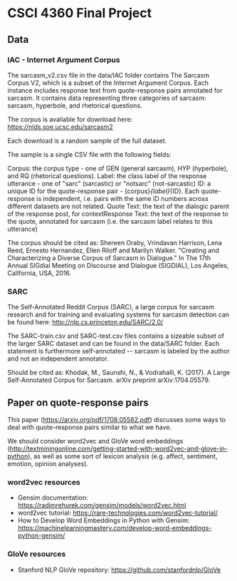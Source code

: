 # CSCI 4360 Final Project

## Data 

### IAC - Internet Argument Corpus

The sarcasm_v2.csv file in the data/IAC folder contains The Sarcasm Corpus V2, which is a subset of the Internet Argument Corpus. Each instance includes response text from quote-response pairs annotated for sarcasm. It contains data representing three categories of sarcasm: sarcasm, hyperbole, and rhetorical questions. 

The corpus is avaliable for download here: https://nlds.soe.ucsc.edu/sarcasm2

Each download is a random sample of the full dataset. 

The sample is a single CSV file with the following fields:

Corpus: the corpus type - one of GEN (general sarcasm), HYP (hyperbole), and RQ (rhetorical questions).
Label: the class label of the response utterance - one of "sarc" (sarcastic) or "notsarc" (not-sarcastic)
ID: a unique ID for the quote-response pair - {corpus}_{label}_{ID}. Each quote-response is independent, i.e. pairs with the same ID numbers across different datasets are not related.
Quote Text: the text of the dialogic parent of the response post, for contextResponse Text: the text of the response to the quote, annotated for sarcasm (i.e. the sarcasm label relates to this utterance)

The corpus should be cited as: Shereen Oraby, Vrindavan Harrison, Lena Reed, Ernesto Hernandez, Ellen Riloff and Marilyn Walker. "Creating and Characterizing a Diverse Corpus of Sarcasm in Dialogue." In The 17th Annual SIGdial Meeting on Discourse and Dialogue (SIGDIAL), Los Angeles, California, USA, 2016.

### SARC

The Self-Annotated Reddit Corpus (SARC), a large corpus for sarcasm research and for training and evaluating systems for sarcasm detection can be found here: http://nlp.cs.princeton.edu/SARC/2.0/

The SARC-train.csv and SARC-test.csv files contains a sizeable subset of the larger SARC dataset and can be found in the data/SARC folder. Each statement is furthermore self-annotated -- sarcasm is labeled by the author and not an independent annotator. 

Should be cited as: Khodak, M., Saunshi, N., & Vodrahalli, K. (2017). A Large Self-Annotated Corpus for Sarcasm. arXiv preprint arXiv:1704.05579.

## Paper on quote-response pairs 

This paper (https://arxiv.org/pdf/1708.05582.pdf) discusses some ways to deal with quote-response pairs similar to what we have. 

We should consider word2vec and GloVe word embeddings (http://textminingonline.com/getting-started-with-word2vec-and-glove-in-python), as well as some sort of lexicon analysis (e.g. affect, sentiment, emotion, opinion analyses). 

### word2vec resources

* Gensim documentation: https://radimrehurek.com/gensim/models/word2vec.html
* word2vec tutorial: https://rare-technologies.com/word2vec-tutorial/
* How to Develop Word Embeddings in Python with Gensim: https://machinelearningmastery.com/develop-word-embeddings-python-gensim/

### GloVe resources

* Stanford NLP GloVe repository: https://github.com/stanfordnlp/GloVe
